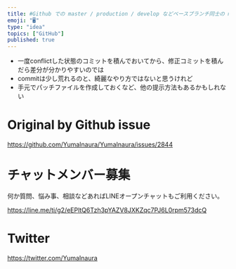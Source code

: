 ```yaml
---
title: #Github での master / production / develop などベースブランチ同士の merge で、どんな conf
emoji: "🖥"
type: "idea"
topics: ["GitHub"]
published: true
---
```


-  一度conflictした状態のコミットを積んでおいてから、修正コミットを積んだら差分が分かりやすいのでは
-  commitは少し荒れるのと、綺麗なやり方ではないと思うけれど
-  手元でパッチファイルを作成しておくなど、他の提示方法もあるかもしれない

# Original by Github issue

https://github.com/YumaInaura/YumaInaura/issues/2844








<!-- Update From Qiita API -->

# チャットメンバー募集


何か質問、悩み事、相談などあればLINEオープンチャットもご利用ください。

https://line.me/ti/g2/eEPltQ6Tzh3pYAZV8JXKZqc7PJ6L0rpm573dcQ





# Twitter


https://twitter.com/YumaInaura


<!-- Update From Qiita API -->


